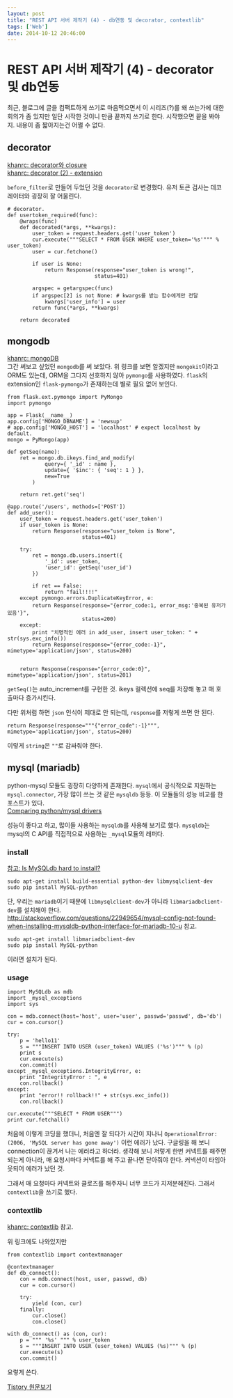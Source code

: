 ```yaml
---
layout: post
title: "REST API 서버 제작기 (4) - db연동 및 decorator, contextlib"
tags: ['Web']
date: 2014-10-12 20:46:00
---
```

# REST API 서버 제작기 (4) - decorator 및 db연동

최근, 블로그에 글을 컴팩트하게 쓰기로 마음먹으면서 이 시리즈(?)를 왜 쓰는가에 대한 회의가 좀 있지만 일단 시작한 것이니 만큼 끝까지 쓰기로 한다. 시작했으면 끝을 봐야지. 내용이 좀 짧아지는건 어쩔 수 없다.

## decorator

[khanrc: decorator와 closure](http://khanrc.tistory.com/entry/decorator%EC%99%80-closure)  
[khanrc: decorator (2) - extension](http://khanrc.tistory.com/entry/decorator-2-extension)

`before_filter`로 만들어 두었던 것을 `decorator`로 변경했다. 유저 토큰 검사는 데코레이터와 굉장히 잘 어울린다.
    
    
    # decorator.
    def usertoken_required(func):
        @wraps(func)
        def decorated(*args, **kwargs):
            user_token = request.headers.get('user_token')
            cur.execute("""SELECT * FROM USER WHERE user_token='%s'""" % user_token)
            user = cur.fetchone()
    
            if user is None:
                return Response(response="user_token is wrong!", 
                                status=401)
    
            argspec = getargspec(func)
            if argspec[2] is not None: # kwargs를 받는 함수에게만 전달
                kwargs['user_info'] = user
            return func(*args, **kwargs)
    
        return decorated
    

## mongodb

[khanrc: mongoDB](http://khanrc.tistory.com/category)  
그간 써보고 싶었던 `mongodb`를 써 보았다. 위 링크를 보면 알겠지만 `mongokit`이라고 ORM도 있는데, ORM을 그다지 선호하지 않아 `pymongo`를 사용하였다. `flask`의 extension인 `flask-pymongo`가 존재하는데 별로 필요 없어 보인다.
    
    
    from flask.ext.pymongo import PyMongo
    import pymongo
    
    app = Flask(__name__)
    app.config['MONGO_DBNAME'] = 'newsup'
    # app.config['MONGO_HOST'] = 'localhost' # expect localhost by default.
    mongo = PyMongo(app)
    
    def getSeq(name):
        ret = mongo.db.ikeys.find_and_modify(
                query={ '_id' : name },
                update={ '$inc': { 'seq': 1 } },
                new=True
            )
    
        return ret.get('seq')
    
    @app.route('/users', methods=['POST'])
    def add_user():
        user_token = request.headers.get('user_token')
        if user_token is None:
            return Response(response="user_token is None",
                            status=401)
    
        try:
            ret = mongo.db.users.insert({
                '_id': user_token,
                'user_id': getSeq('user_id')
            })
    
            if ret == False:
                return "fail!!!!"
        except pymongo.errors.DuplicateKeyError, e:
            return Response(response="{error_code:1, error_msg:'중복된 유저가 있음'}",
                            status=200)
        except:
            print "치명적인 에러 in add_user, insert user_token: " + str(sys.exc_info())
            return Response(response="{error_code:-1}", mimetype='application/json', status=200)
    
    
        return Response(response="{error_code:0}", mimetype='application/json', status=201)
    

`getSeq()`는 auto_increment를 구현한 것. ikeys 컬렉션에 seq를 저장해 놓고 매 호출마다 증가시킨다.

다만 위처럼 하면 `json` 인식이 제대로 안 되는데, `response`를 저렇게 쓰면 안 된다.
    
    
    return Response(response="""{"error_code":-1}""", mimetype='application/json', status=200)
    

이렇게 `string`은 `""`로 감싸줘야 한다.

## mysql (mariadb)

python-mysql 모듈도 굉장히 다양하게 존재한다. `mysql`에서 공식적으로 지원하는 `mysql.connector`, 가장 많이 쓰는 것 같은 `mysqldb` 등등. 이 모듈들의 성능 비교를 한 포스트가 있다.  
[Comparing python/mysql drivers](http://mypysql.blogspot.kr/2013/05/comparaison-of-pythonmysql-connectors.html)

성능이 좋다고 하고, 많이들 사용하는 `mysqldb`를 사용해 보기로 했다. `mysqldb`는 mysql의 C API를 직접적으로 사용하는 `_mysql`모듈의 래퍼다.

### install

[참고: Is MySQLdb hard to install?](http://mysql-python.blogspot.kr/)
    
    
    sudo apt-get install build-essential python-dev libmysqlclient-dev
    sudo pip install MySQL-python
    

단, 우리는 `mariadb`이기 때문에 `libmysqlclient-dev`가 아니라 `libmariadbclient-dev`를 설치해야 한다.  
<http://stackoverflow.com/questions/22949654/mysql-config-not-found-when-installing-mysqldb-python-interface-for-mariadb-10-u> 참고.
    
    
    sudo apt-get install libmariadbclient-dev
    sudo pip install MySQL-python
    

이러면 설치가 된다.

### usage
    
    
    import MySQLdb as mdb
    import _mysql_exceptions
    import sys
    
    con = mdb.connect(host='host', user='user', passwd='passwd', db='db')
    cur = con.cursor()
    
    try:
        p = 'hello11'
        s = """INSERT INTO USER (user_token) VALUES ('%s')""" % (p)
        print s
        cur.execute(s)
        con.commit()
    except _mysql_exceptions.IntegrityError, e:
        print "IntegrityError : ", e
        con.rollback()
    except:
        print "error!! rollback!!" + str(sys.exc_info())
        con.rollback()
    
    cur.execute("""SELECT * FROM USER""")
    print cur.fetchall()
    

처음에 이렇게 코딩을 했더니, 처음엔 잘 되다가 시간이 지나니 `OperationalError: (2006, 'MySQL server has gone away')` 이런 에러가 났다. 구글링을 해 보니 connection이 끊겨서 나는 에러라고 하더라. 생각해 보니 저렇게 한번 커넥트를 해주면 되는게 아니라, 매 요청시마다 커넥트를 해 주고 끝나면 닫아줘야 한다. 커넥션이 타임아웃되어 에러가 났던 것.

그래서 매 요청마다 커넥트와 클로즈를 해주자니 너무 코드가 지저분해진다. 그래서 `contextlib`을 쓰기로 했다.

### contextlib

[khanrc: contextlib](http://khanrc.tistory.com/entry/contextlib) 참고.

위 링크에도 나와있지만
    
    
    from contextlib import contextmanager
    
    @contextmanager
    def db_connect():
        con = mdb.connect(host, user, passwd, db)
        cur = con.cursor()
    
        try:
            yield (con, cur)
        finally:
            cur.close()
            con.close()
    
    with db_connect() as (con, cur):
        p = """ '%s' """ % user_token
        s = """INSERT INTO USER (user_token) VALUES (%s)""" % (p)
        cur.execute(s)
        con.commit()
    

요렇게 쓴다.


[Tistory 원문보기](http://khanrc.tistory.com/56)
